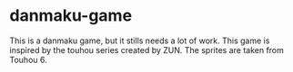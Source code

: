 # danmaku-game
This is a danmaku game, but it stills needs a lot of work.
This game is inspired by the touhou series created by ZUN. The sprites are taken from Touhou 6.
